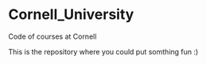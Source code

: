 # Cornell_University
Code of courses at Cornell

This is the repository where you could put somthing fun :)
